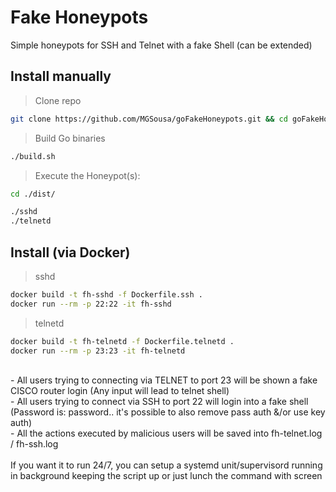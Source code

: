 # Fake Honeypots

Simple honeypots for SSH and Telnet with a fake Shell (can be extended)

## Install manually

> Clone repo
```sh
git clone https://github.com/MGSousa/goFakeHoneypots.git && cd goFakeHoneypots
```

> Build Go binaries
```sh
./build.sh
```

> Execute the Honeypot(s): <br>
```sh
cd ./dist/

./sshd
./telnetd
```

## Install (via Docker)
> sshd
```sh
docker build -t fh-sshd -f Dockerfile.ssh .
docker run --rm -p 22:22 -it fh-sshd
```
> telnetd
```sh
docker build -t fh-telnetd -f Dockerfile.telnetd .
docker run --rm -p 23:23 -it fh-telnetd
```

<br>
- All users trying to connecting via TELNET to port 23 will be shown a fake CISCO router login (Any input will lead to telnet shell) <br>
- All users trying to connect via SSH to port 22 will login into a fake shell (Password is: password.. it's possible to also remove pass auth &/or use key auth)<br>
- All the actions executed by malicious users will be saved into fh-telnet.log / fh-ssh.log <br><br>
If you want it to run 24/7, you can setup a systemd unit/supervisord running in background keeping the script up or just lunch the command with screen <br>

